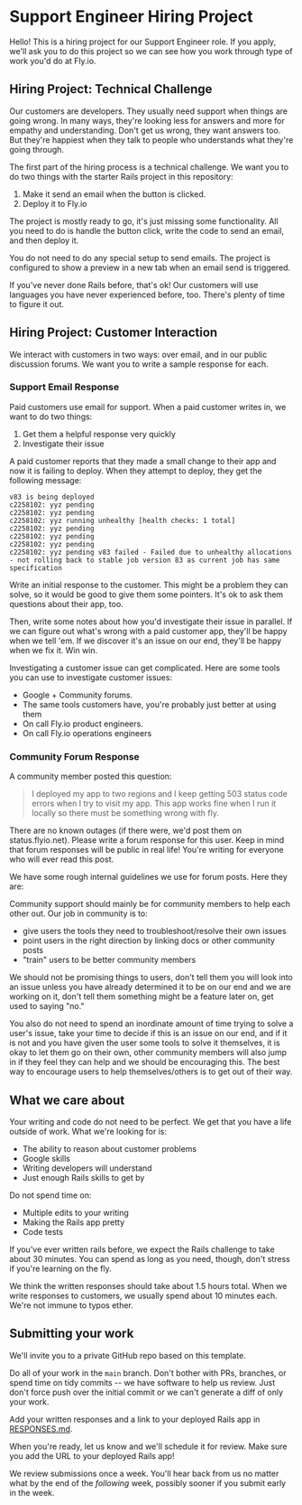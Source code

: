 # Support Engineer Hiring Project

Hello! This is a hiring project for our Support Engineer role.  If you apply, we'll ask you to do this project so we can see how you work through type of work you'd do at Fly.io.

## Hiring Project: Technical Challenge

Our customers are developers. They usually need support when things are going wrong. In many ways, they're looking less for answers and more for empathy and understanding. Don't get us wrong, they want answers too. But they're happiest when they talk to people who understands what they're going through.

The first part of the hiring process is a technical challenge. We want you to do two things with the starter Rails project in this repository:

1. Make it send an email when the button is clicked. 
2. Deploy it to Fly.io

The project is mostly ready to go, it's just missing some functionality. All you need to do is handle the button click, write the code to send an email, and then deploy it.

You do not need to do any special setup to send emails. The project is configured to show a preview in a new tab when an email send is triggered.

If you've never done Rails before, that's ok! Our customers will use languages you have never experienced before, too. There's plenty of time to figure it out.

## Hiring Project: Customer Interaction

We interact with customers in two ways: over email, and in our public discussion forums. We want you to write a sample response for each.

### Support Email Response

Paid customers use email for support. When a paid customer writes in, we want to do two things:

1. Get them a helpful response very quickly
2. Investigate their issue

A paid customer reports that they made a small change to their app and now it is failing to deploy. When they attempt to deploy, they get the following message: 

```text
v83 is being deployed 
c2258102: yyz pending 
c2258102: yyz pending 
c2258102: yyz running unhealthy [health checks: 1 total] 
c2258102: yyz pending 
c2258102: yyz pending 
c2258102: yyz pending 
c2258102: yyz pending v83 failed - Failed due to unhealthy allocations - not rolling back to stable job version 83 as current job has same specification
```

Write an initial response to the customer. This might be a problem they can solve, so it would be good to give them some pointers. It's ok to ask them questions about their app, too.

Then, write some notes about how you'd investigate their issue in parallel. If we can figure out what's wrong with a paid customer app, they'll be happy when we tell 'em. If we discover it's an issue on our end, they'll be happy when we fix it. Win win.

Investigating a customer issue can get complicated. Here are some tools you can use to investigate customer issues:

* Google + Community forums.
* The same tools customers have, you're probably just better at using them
* On call Fly.io product engineers. 
* On call Fly.io operations engineers

### Community Forum Response

A community member posted this question:

> I deployed my app to two regions and I keep getting 503 status code errors when I try to visit my app. This app works fine when I run it locally so there must be something wrong with fly.

There are no known outages (if there were, we'd post them on status.flyio.net). Please write a forum response for this user. Keep in mind that forum responses will be public in real life! You're writing for everyone who will ever read this post.

We have some rough internal guidelines we use for forum posts. Here they are:

Community support should mainly be for community members to help each other out. 
Our job in community is to:

* give users the tools they need to troubleshoot/resolve their own issues
* point users in the right direction by linking docs or other community posts
* "train" users to be better community members

We should not be promising things to users, don't tell them you will look into an issue unless you have already determined it to be on our end and we are working on it, don't tell them something might be a feature later on, get used to saying "no."

You also do not need to spend an inordinate amount of time trying to solve a user's issue, take your time to decide if this is an issue on our end, and if it is not and you have given the user some tools to solve it themselves, it is okay to let them go on their own, other community members will also jump in if they feel they can help and we should be encouraging this. The best way to encourage users to help themselves/others is to get out of their way.

## What we care about

Your writing and code do not need to be perfect. We get that you have a life outside of work. What we're looking for is:

* The ability to reason about customer problems
* Google skills
* Writing developers will understand
* Just enough Rails skills to get by 

Do not spend time on:

* Multiple edits to your writing
* Making the Rails app pretty
* Code tests

If you've ever written rails before, we expect the Rails challenge to take about 30 minutes. You can spend as long as you need, though, don't stress if you're learning on the fly.

We think the written responses should take about 1.5 hours total. When we write responses to customers, we usually spend about 10 minutes each. We're not immune to typos ether.

## Submitting your work

We'll invite you to a private GitHub repo based on this template. 

Do all of your work in the `main` branch. Don't bother with PRs, branches, or spend time on tidy commits -- we have software to help us review. Just don't force push over the initial commit or we can't generate a diff of only your work.

Add your written responses and a link to your deployed Rails app in [RESPONSES.md](RESPONSES.md).

When you're ready, let us know and we'll schedule it for review. Make sure you add the URL to your deployed Rails app!

We review submissions once a week. You'll hear back from us no matter what by the end of the _following_ week, possibly sooner if you submit early in the week.
